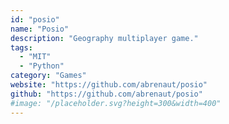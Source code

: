 ```yaml
---
id: "posio"
name: "Posio"
description: "Geography multiplayer game."
tags:
  - "MIT"
  - "Python"
category: "Games"
website: "https://github.com/abrenaut/posio"
github: "https://github.com/abrenaut/posio"
#image: "/placeholder.svg?height=300&width=400"
---
```


